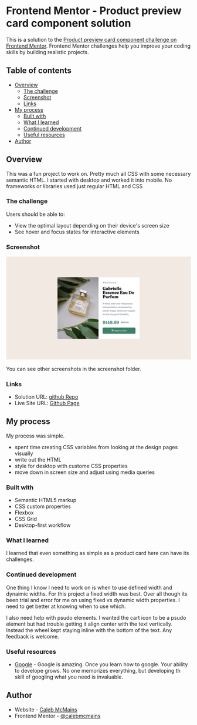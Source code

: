 # Frontend Mentor - Product preview card component solution

This is a solution to the [Product preview card component challenge on Frontend Mentor](https://www.frontendmentor.io/challenges/product-preview-card-component-GO7UmttRfa). Frontend Mentor challenges help you improve your coding skills by building realistic projects.

## Table of contents

- [Overview](#overview)
  - [The challenge](#the-challenge)
  - [Screenshot](#screenshot)
  - [Links](#links)
- [My process](#my-process)
  - [Built with](#built-with)
  - [What I learned](#what-i-learned)
  - [Continued development](#continued-development)
  - [Useful resources](#useful-resources)
- [Author](#author)

## Overview

This was a fun project to work on.
Pretty much all CSS with some necessary semantic HTML.
I started with desktop and worked it into mobile. No frameworks or libraries used just regular HTML and CSS

### The challenge

Users should be able to:

- View the optimal layout depending on their device's screen size
- See hover and focus states for interactive elements

### Screenshot

![](./screenshots/deskop.png)

You can see other screenshots in the screenshot folder.

### Links

- Solution URL: [github Repo](https://github.com/calebmcmains/fm-product-preview-card.git)
- Live Site URL: [Github Page](https://calebmcmains.github.io/fm-product-preview-card/)

## My process

My process was simple.

- spent time creating CSS variables from looking at the design pages visually
- write out the HTML
- style for desktop with custome CSS properties
- move down in screen size and adjust using media queries

### Built with

- Semantic HTML5 markup
- CSS custom properties
- Flexbox
- CSS Grid
- Desktop-first workflow

### What I learned

I learned that even something as simple as a product card here can have its challenges.

### Continued development

One thing I know I need to work on is when to use defined width and dynaimic widths. For this project a fixed width was best. Over all though its been trial and error for me on using fixed vs dynamic width properties. I need to get better at knowing when to use which.

I also need help with psudo elements. I wanted the cart icon to be a psudo element but had trouble getting it align center with the text vertically. Instead the wheel kept staying inline with the bottom of the text. Any feedback is welcome.

### Useful resources

- [Google](https://www.google.com) - Google is amazing. Once you learn how to google. Your ability to develope grows. No one memorizes everything, but developing th skill of googling what you need is invaluable.

## Author

- Website - [Caleb McMains](https://www.calebmcmains.com)
- Frontend Mentor - [@calebmcmains](https://www.frontendmentor.io/profile/calebmcmains)
